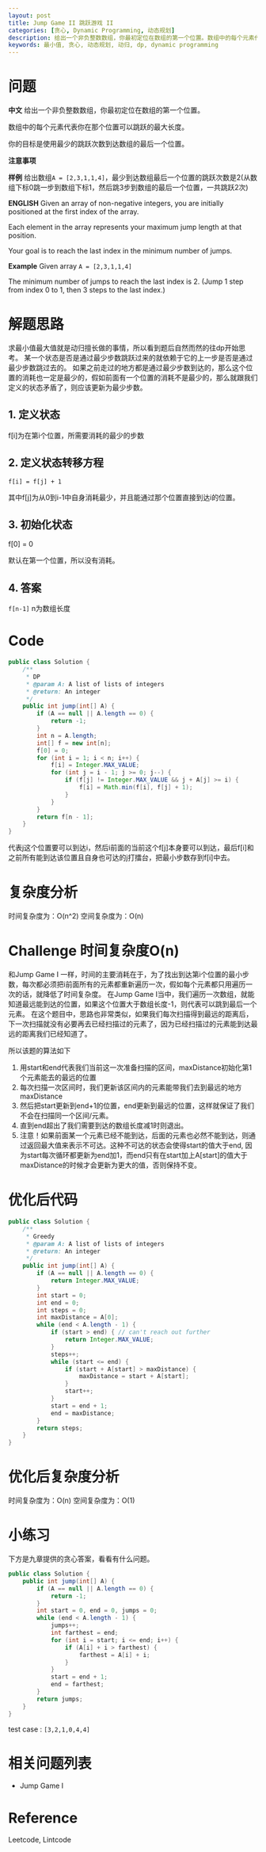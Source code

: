 ```yaml
---
layout: post
title: Jump Game II 跳跃游戏 II
categories: [贪心, Dynamic Programming, 动态规划]
description: 给出一个非负整数数组，你最初定位在数组的第一个位置。数组中的每个元素代表你在那个位置可以跳跃的最大长度。你的目标是使用最少的跳跃次数到达数组的最后一个位置。
keywords: 最小值, 贪心, 动态规划, 动归, dp, dynamic programming
---
```


# 问题 
**中文**
给出一个非负整数数组，你最初定位在数组的第一个位置。

数组中的每个元素代表你在那个位置可以跳跃的最大长度。　　　

你的目标是使用最少的跳跃次数到达数组的最后一个位置。

**注意事项**

**样例**
给出数组`A = [2,3,1,1,4]`，最少到达数组最后一个位置的跳跃次数是2(从数组下标0跳一步到数组下标1，然后跳3步到数组的最后一个位置，一共跳跃2次)

**ENGLISH**
Given an array of non-negative integers, you are initially positioned at the first index of the array.

Each element in the array represents your maximum jump length at that position.

Your goal is to reach the last index in the minimum number of jumps.

**Example**
Given array `A = [2,3,1,1,4]`

The minimum number of jumps to reach the last index is 2. (Jump 1 step from index 0 to 1, then 3 steps to the last index.)


# 解题思路
求最小值最大值就是动归擅长做的事情，所以看到题后自然而然的往dp开始思考。
某一个状态是否是通过最少步数跳跃过来的就依赖于它的上一步是否是通过最少步数跳过去的。
如果之前走过的地方都是通过最少步数到达的，那么这个位置的消耗也一定是最少的，假如前面有一个位置的消耗不是最少的，那么就跟我们定义的状态矛盾了，则应该更新为最少步数。

## 1. 定义状态
f[i]为在第i个位置，所需要消耗的最少的步数

## 2. 定义状态转移方程
```
f[i] = f[j] + 1 
```
其中f[j]为从0到i-1中自身消耗最少，并且能通过那个位置直接到达i的位置。

## 3. 初始化状态
f[0] = 0

默认在第一个位置，所以没有消耗。

## 4. 答案
`f[n-1]` 
n为数组长度

# Code
```java
public class Solution {
    /**
     * DP
     * @param A: A list of lists of integers
     * @return: An integer
     */
    public int jump(int[] A) {
        if (A == null || A.length == 0) {
            return -1;
        }
        int n = A.length;
        int[] f = new int[n];
        f[0] = 0;
        for (int i = 1; i < n; i++) {
            f[i] = Integer.MAX_VALUE;
            for (int j = i - 1; j >= 0; j--) {
                if (f[j] != Integer.MAX_VALUE && j + A[j] >= i) {
                    f[i] = Math.min(f[i], f[j] + 1);
                }
            }
        }
        return f[n - 1];
    }
}
```

代表j这个位置要可以到达i，然后i前面的当前这个f[j]本身要可以到达，最后f[i]和之前所有能到达该位置且自身也可达的j打擂台，把最小步数存到f[i]中去。

# 复杂度分析
时间复杂度为：O(n^2)
空间复杂度为：O(n)

# Challenge 时间复杂度O(n)
和Jump Game I 一样，时间的主要消耗在于，为了找出到达第i个位置的最小步数，每次都必须把i前面所有的元素都重新遍历一次，假如每个元素都只用遍历一次的话，就降低了时间复杂度。
在Jump Game I当中，我们遍历一次数组，就能知道最远能到达的位置，如果这个位置大于数组长度-1，则代表可以跳到最后一个元素。
在这个题目中，思路也非常类似，如果我们每次扫描得到最远的距离后，下一次扫描就没有必要再去已经扫描过的元素了，因为已经扫描过的元素能到达最远的距离我们已经知道了。

所以该题的算法如下
1. 用start和end代表我们当前这一次准备扫描的区间，maxDistance初始化第1个元素能去的最远的位置
2. 每次扫描一次区间时，我们更新该区间内的元素能带我们去到最远的地方maxDistance
3. 然后把start更新到end+1的位置，end更新到最远的位置，这样就保证了我们不会在扫描同一个区间/元素。
4. 直到end超出了我们需要到达的数组长度减1时则退出。
5. 注意！如果前面某一个元素已经不能到达，后面的元素也必然不能到达，则通过返回最大值来表示不可达。这种不可达的状态会使得start的值大于end, 因为start每次循环都更新为end加1，而end只有在start加上A[start]的值大于maxDistance的时候才会更新为更大的值，否则保持不变。

# 优化后代码
```java
public class Solution {
    /**
     * Greedy
     * @param A: A list of lists of integers
     * @return: An integer
     */
    public int jump(int[] A) {
        if (A == null || A.length == 0) {
            return Integer.MAX_VALUE;
        }
        int start = 0;
        int end = 0;
        int steps = 0;
        int maxDistance = A[0];
        while (end < A.length - 1) {
            if (start > end) { // can't reach out further
                return Integer.MAX_VALUE;
            }
            steps++;
            while (start <= end) {
                if (start + A[start] > maxDistance) {
                    maxDistance = start + A[start];
                }
                start++;
            }
            start = end + 1;
            end = maxDistance;
        }
        return steps;
    }
}
```

# 优化后复杂度分析
时间复杂度为：O(n)
空间复杂度为：O(1)

# 小练习
下方是九章提供的贪心答案，看看有什么问题。

```java
public class Solution {
    public int jump(int[] A) {
        if (A == null || A.length == 0) {
            return -1;
        }
        int start = 0, end = 0, jumps = 0;
        while (end < A.length - 1) {
            jumps++;
            int farthest = end;
            for (int i = start; i <= end; i++) {
                if (A[i] + i > farthest) {
                    farthest = A[i] + i;
                }
            }
            start = end + 1;
            end = farthest;
        }
        return jumps;
    }
}
```

test case : `[3,2,1,0,4,4]`



# 相关问题列表 
* Jump Game I

# Reference 
Leetcode, Lintcode


